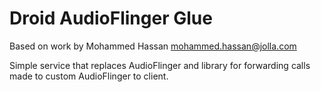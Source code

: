 Droid AudioFlinger Glue
=======================

Based on work by Mohammed Hassan <mohammed.hassan@jolla.com>

Simple service that replaces AudioFlinger and library for
forwarding calls made to custom AudioFlinger to client.
